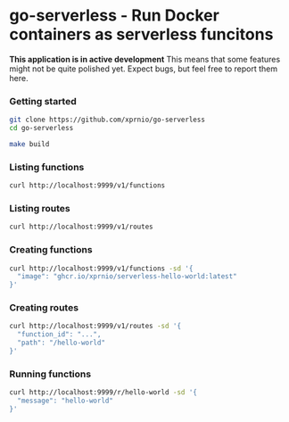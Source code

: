 # go-serverless - Run Docker containers as serverless funcitons

**This application is in active development**
This means that some features might not be quite polished yet.
Expect bugs, but feel free to report them here.

### Getting started
```sh
git clone https://github.com/xprnio/go-serverless
cd go-serverless

make build
```

### Listing functions
```sh
curl http://localhost:9999/v1/functions
```

### Listing routes
```sh
curl http://localhost:9999/v1/routes
```

### Creating functions
```sh
curl http://localhost:9999/v1/functions -sd '{
  "image": "ghcr.io/xprnio/serverless-hello-world:latest"
}'
```

### Creating routes
```sh
curl http://localhost:9999/v1/routes -sd '{
  "function_id": "...",
  "path": "/hello-world"
}'
```

### Running functions
```sh
curl http://localhost:9999/r/hello-world -sd '{
  "message": "hello-world"
}'
```
